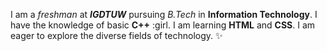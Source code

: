 I am a _freshman_ at **_IGDTUW_** pursuing _B.Tech_ in **Information Technology**. I have the knowledge of basic **C++** :girl. I am learning **HTML** and **CSS**. I am eager to explore the diverse fields of technology. ✨ 
